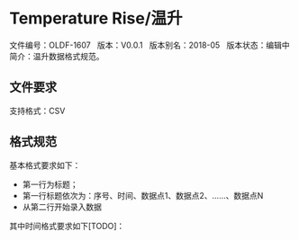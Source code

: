 # Temperature Rise/温升   
文件编号：OLDF-1607   
版本：V0.0.1   
版本别名：2018-05   
版本状态：编辑中   
简介：温升数据格式规范。    
  
  
## 文件要求  
支持格式：CSV  

## 格式规范  
基本格式要求如下：  
* 第一行为标题；  
* 第一行标题依次为：序号、时间、数据点1、数据点2、......、数据点N  
* 从第二行开始录入数据

其中时间格式要求如下[TODO]：  
